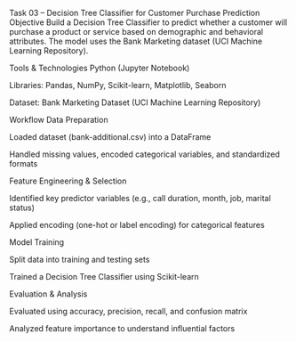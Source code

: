 Task 03 – Decision Tree Classifier for Customer Purchase Prediction
Objective
Build a Decision Tree Classifier to predict whether a customer will purchase a product or service based on demographic and behavioral attributes. The model uses the Bank Marketing dataset (UCI Machine Learning Repository).

Tools & Technologies
Python (Jupyter Notebook)

Libraries: Pandas, NumPy, Scikit-learn, Matplotlib, Seaborn

Dataset: Bank Marketing Dataset (UCI Machine Learning Repository)

Workflow
Data Preparation

Loaded dataset (bank-additional.csv) into a DataFrame

Handled missing values, encoded categorical variables, and standardized formats

Feature Engineering & Selection

Identified key predictor variables (e.g., call duration, month, job, marital status)

Applied encoding (one-hot or label encoding) for categorical features

Model Training

Split data into training and testing sets

Trained a Decision Tree Classifier using Scikit-learn

Evaluation & Analysis

Evaluated using accuracy, precision, recall, and confusion matrix

Analyzed feature importance to understand influential factors
